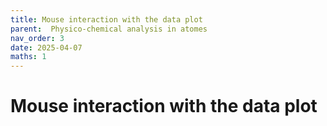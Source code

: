 ```yaml
---
title: Mouse interaction with the data plot
parent:  Physico-chemical analysis in atomes
nav_order: 3
date: 2025-04-07
maths: 1
---
```


# Mouse interaction with the data plot

